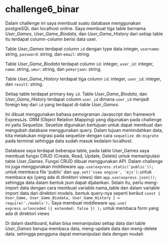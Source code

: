 # challenge6_binar

Dalam challenge ini saya membuat suatu database menggunakan postgreSQL dan localhost online.
Saya membuat tiga table bernama *User_Games*, *User_Game_Biodata*, dan *User_Game_History* dari setiap table itu terdapat column-column berisi data user.

Table *User_Games* terdapat column `id` dengan type data integer, `username`: string, `password`: string, dan `email`: string.

Table *User_Game_Biodata* terdapat column `id`: integer, `user_id`: integer, `name`: string, `umur`: string, dan `pekerjaan`: string. 

Table *User_Game_History* terdapat tiga column `id`: integer, `user_id`: integer, dan `result`: string.

Setiap table terdapat primary key `id`.
Table *User_Game_Biodata*, dan *User_Game_History* terdapat column `user_id` dimana `user_id` menjadi foreign key dari `id` yang terdapat di-table *User_Games*.

Ini dibuat menggunakan bahasa pemograman Javascript dan framework ExpressJs. ORM (Object Relation Mapping) yang digunakan pada challenge ini yaitu Sequelize.
Seuelize digunakan bertujuan untuk dapat membuat dan mengubah database menggunakan query. Dalam tujuan memindahkan data, kita melakukan migrasi pada sequelize
dengan cara `sequelize db:migrate` pada terminal sehingga data sudah masuk kedalam localhost.

Database saya terdapat beberapa table, pada table User_Games saya membuat fungsi CRUD (Create, Read, Update, Delete) untuk memanipulasi table User_Games. Fungsi CRUD
dibuat menggunakan API. Dalam challenge ini juga menggunakan middleware `app.use(express.static('public'));` untuk membaca file 'public' dan `app.set('view engine', 'ejs');`untuk membaca ejs (yang ada di direktori views) dan `app.use(express.json());` sehingga data dalam bentuk json dapat dijalankan.
Selain itu, perlu meng-import data dengan cara membuat variable nama_table dan dalam variable import data dari direktori models.
bentuk query-nya seperti berikut `const { User_Game, User_Game_Biodata, User_Game_History } = require('./models');`
Saya membuat middleware `app.use( express.urlencoded ({ extended: false }) );` untuk membaca form yang ada di direktori views

Di dalam dashboard, kalian bisa memanipulasi setiap data dari table *User_Games* berupa membaca data, meng-update data dan meng-delete data. sehingga pengguna dapat
memanipulasi data dengan mudah
